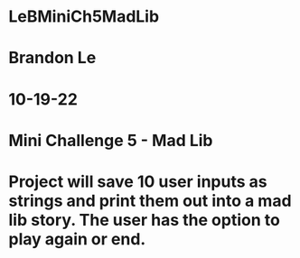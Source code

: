 # LeBMiniCh5MadLib
# Brandon Le
# 10-19-22
# Mini Challenge 5 - Mad Lib
# Project will save 10 user inputs as strings and print them out into a mad lib story. The user has the option to play again or end.
